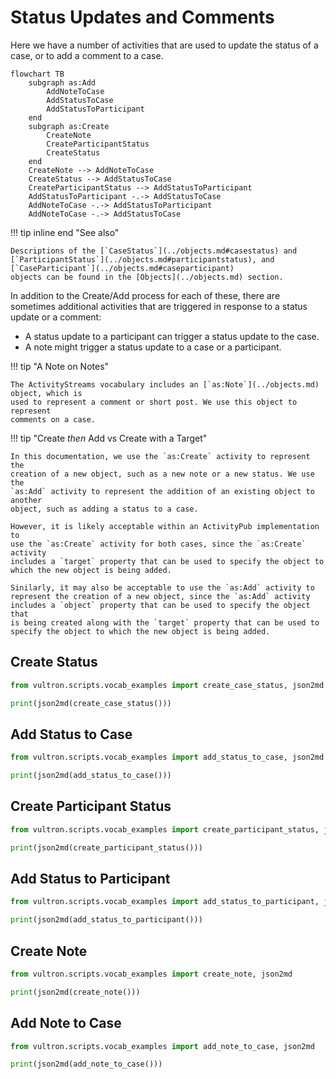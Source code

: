 # Status Updates and Comments

Here we have a number of activities that are used to update the status of a
case, or to add a comment to a case.

```mermaid
flowchart TB
    subgraph as:Add
        AddNoteToCase
        AddStatusToCase
        AddStatusToParticipant
    end
    subgraph as:Create
        CreateNote
        CreateParticipantStatus
        CreateStatus
    end
    CreateNote --> AddNoteToCase
    CreateStatus --> AddStatusToCase
    CreateParticipantStatus --> AddStatusToParticipant
    AddStatusToParticipant -.-> AddStatusToCase
    AddNoteToCase -.-> AddStatusToParticipant
    AddNoteToCase -.-> AddStatusToCase
```

!!! tip inline end "See also"

    Descriptions of the [`CaseStatus`](../objects.md#casestatus) and
    [`ParticipantStatus`](../objects.md#participantstatus), and [`CaseParticipant`](../objects.md#caseparticipant)
    objects can be found in the [Objects](../objects.md) section.

In addition to the Create/Add process for
each of these, there are sometimes additional activities that are triggered in
response to a status update or a comment:

- A status update to a participant can trigger a status update to the case.
- A note might trigger a status update to a case or a participant.

!!! tip "A Note on Notes"

    The ActivityStreams vocabulary includes an [`as:Note`](../objects.md) object, which is
    used to represent a comment or short post. We use this object to represent 
    comments on a case.

!!! tip "Create *then* Add vs Create with a Target"

    In this documentation, we use the `as:Create` activity to represent the 
    creation of a new object, such as a new note or a new status. We use the 
    `as:Add` activity to represent the addition of an existing object to another 
    object, such as adding a status to a case.

    However, it is likely acceptable within an ActivityPub implementation to
    use the `as:Create` activity for both cases, since the `as:Create` activity
    includes a `target` property that can be used to specify the object to
    which the new object is being added.

    Sinilarly, it may also be acceptable to use the `as:Add` activity to
    represent the creation of a new object, since the `as:Add` activity
    includes a `object` property that can be used to specify the object that
    is being created along with the `target` property that can be used to
    specify the object to which the new object is being added.

## Create Status

```python exec="true" idprefix=""
from vultron.scripts.vocab_examples import create_case_status, json2md

print(json2md(create_case_status()))
```

## Add Status to Case

```python exec="true" idprefix=""
from vultron.scripts.vocab_examples import add_status_to_case, json2md

print(json2md(add_status_to_case()))
```

## Create Participant Status

```python exec="true" idprefix=""
from vultron.scripts.vocab_examples import create_participant_status, json2md

print(json2md(create_participant_status()))
```

## Add Status to Participant

```python exec="true" idprefix=""
from vultron.scripts.vocab_examples import add_status_to_participant, json2md

print(json2md(add_status_to_participant()))
```

## Create Note

```python exec="true" idprefix=""
from vultron.scripts.vocab_examples import create_note, json2md

print(json2md(create_note()))
```

## Add Note to Case

```python exec="true" idprefix=""
from vultron.scripts.vocab_examples import add_note_to_case, json2md

print(json2md(add_note_to_case()))
```

